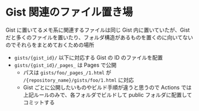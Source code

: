 # Gist 関連のファイル置き場

Gist に置いてるメモ系に関連するファイルは同じ Gist 内に置いていたが、Gist だと多くのファイルを置いたり、フォルダ構造があるものを置くのに向いてないのでそれらをまとめておくための場所

- `gists/{gist_id}/` 以下に対応する Gist の ID のファイルを配置
- `gists/{gist_id}/_pages_` は Pages で公開
    - パスは `gists/foo/_pages_/1.html` が `/{repository_name}/gists/foo/1.html` に対応
    - Gist ごとに公開したいものやビルド手順が違うと思うので Actions では上記ルールのみで、各フォルダでビルドして public フォルダに配置してコミットする
